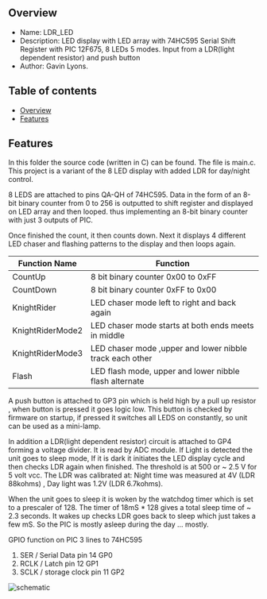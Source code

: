 
Overview
--------------------------------------------
* Name: LDR_LED
* Description: LED display with LED array with 74HC595 Serial Shift 
  Register with PIC 12F675, 8 LEDs 5 modes. Input from a LDR(light dependent resistor) and push button
* Author: Gavin Lyons.

Table of contents
---------------------------

  * [Overview](#overview)
  * [Features](#features)

Features
----------------------

In this folder the source code (written in C) can be found.
The file is main.c. This project is a variant of the 8 LED display with added LDR for day/night control.

8 LEDS are attached to pins QA-QH of 74HC595. Data in the form of 
an 8-bit binary counter from 0 to 256 is outputted to shift register
and displayed on LED array and then looped. thus implementing an 8-bit 
binary counter with just 3 outputs of PIC. 

Once finished the count, it then counts down.
Next it displays 4 different LED chaser and flashing patterns to the display
and then loops again. 

| Function Name | Function |
| --- | ---|
| CountUp | 8 bit binary counter 0x00 to 0xFF | 
| CountDown | 8 bit binary counter 0xFF to 0x00 | 
| KnightRider | LED chaser mode left to right and back again | 
|  KnightRiderMode2 | LED chaser mode starts at both ends meets in middle | 
|  KnightRiderMode3 | LED chaser mode ,upper and lower nibble track each other  | 
|  Flash | LED flash mode, upper and lower nibble flash alternate | 

A push button is attached to GP3 pin  which is held 
high by a pull up resistor , when button is pressed it goes logic low.
This button is checked by firmware on startup, if pressed it switches all LEDS
on constantly, so unit can be used as a mini-lamp.

In addition a LDR(light dependent resistor) circuit is attached to GP4 forming a voltage divider. It is read by ADC module. If Light is detected the unit goes to sleep mode, If it is dark it initiates the LED display cycle and then checks LDR again  when finished. The threshold is at 500 or ~ 2.5 V for 5 volt vcc.
The LDR was calibrated at: Night time was measured at 4V (LDR 88kohms) , Day light was 1.2V (LDR 6.7kohms).

When the unit goes to sleep it is woken by the watchdog timer which is set to a prescaler of 128.
The timer of 18mS * 128 gives a total sleep time of ~ 2.3 seconds. It wakes up checks LDR goes back to sleep
which just takes a few mS. So the PIC is mostly asleep during the day ... mostly.

GPIO function on PIC 3 lines to 74HC595

1. SER  / Serial Data  pin 14   GP0
2. RCLK / Latch pin 12  GP1
3. SCLK / storage clock pin 11  GP2

![schematic ](https://github.com/gavinlyonsrepo/pic_12F675_projects/blob/master/images/LDR_LED.png)
